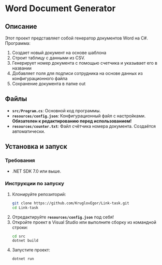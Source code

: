 # Word Document Generator

## Описание

Этот проект представляет собой генератор документов Word на C#. Программа:
1. Создает новый документ на основе шаблона
2. Строит таблицу с данными из CSV.
3. Генерирует номер документа с помощью счетчика и указывает его в названии
4. Добавляет поля для подписи сотрудника на основе данных из конфигурационного файла
5. Сохранение документа в папке out

## Файлы

- **`src/Program.cs`**: Основной код программы.
- **`resources/config.json`**: Конфигурационный файл с настройками. **Обязателен к редактированию перед использованием!**
- **`resources/counter.txt`**: Файл счётчика номера документа. Создаётся автоматически.

## Установка и запуск

### Требования

- .NET SDK 7.0 или выше.

### Инструкции по запуску

1. Клонируйте репозиторий:
   ```bash
   git clone https://github.com/KruglovEgor/Link-task.git
   cd Link-task
   ```
2. Отредактируйте **`resources/config.json`** под себя!
3. Откройте проект в Visual Studio или выполните сборку из командной строки:
	```bash
	cd src
	dotnet build
	```
4. Запустите проект:
	```bash
	dotnet run
	```
